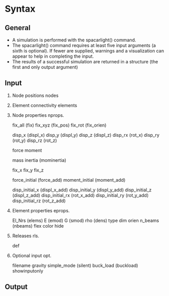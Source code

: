 # Syntax

## General
- A simulation is performed with the spacarlight() command.
- The spacarlight() command requires at least five input arguments (a sixth is optional). If fewer are supplied, warnings and a visualization can appear to help in completing the input.
- The results of a successful simulation are returned in a structure (the first and only output argument)

## Input
1. Node positions nodes

2. Element connectivity elements

3. Node properties nprops.

    fix_all (fix)
    fix_xyz (fix_pos) 
    fix_rot (fix_orien)
    
    disp_x (displ_x)
    disp_y (displ_y)
    disp_z (displ_z)
    disp_rx (rot_x)
    disp_ry (rot_y)
    disp_rz (rot_z)

    force
    moment

    mass
    inertia (mominertia)

    fix_x
    fix_y
    fix_z

    force_initial (force_add)
    moment_initial (moment_add)

    disp_initial_x (displ_x_add)
    disp_initial_y (displ_y_add)
    disp_initial_z (displ_z_add)
    disp_initial_rx (rot_x_add)
    disp_initial_ry (rot_y_add)
    disp_initial_rz (rot_z_add)
    
4. Element properties eprops.

    El_Nrs (elems)
    E (emod)
    G (smod)
    rho (dens)
    type
    dim
    orien
    n_beams (nbeams)
    flex
    color
    hide

5. Releases rls.

    def

6. Optional input opt.
    
    filename
    gravity
    simple_mode (silent)
    buck_load (buckload)
    showinputonly

## Output
